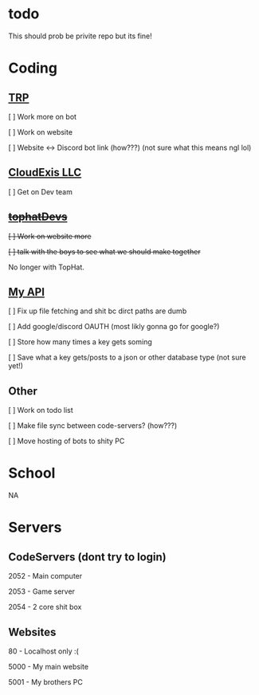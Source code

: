 # todo
This should prob be privite repo but its fine!


# Coding

## [TRP](http://torontroleplay.ga:5000/)
[ ] Work more on bot

[ ] Work on website 

[ ] Website <-> Discord bot link (how???) (not sure what this means ngl lol)

## [CloudExis LLC](https://cloudexis.us/)
[ ] Get on Dev team

## ~~[tophatDevs](https://github.com/TophatDevs)~~
~~[ ] Work on website more~~

~~[ ] talk with the boys to see what we should make together~~

No longer with TopHat.

## [My API](http://airplanegobrr.us.to:5000)
[ ] Fix up file fetching and shit bc dirct paths are dumb

[ ] Add google/discord OAUTH (most likly gonna go for google?)

[ ] Store how many times a key gets soming

[ ] Save what a key gets/posts to a json or other database type (not sure yet!)


## Other
[ ] Work on todo list

[ ] Make file sync between code-servers? (how???)

[ ] Move hosting of bots to shity PC


# School
NA


# Servers
## CodeServers (dont try to login)

2052 - Main computer 

2053 - Game server

2054 - 2 core shit box


## Websites

80 - Localhost only :(

5000 - My main website

5001 - My brothers PC
